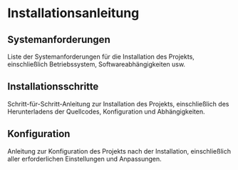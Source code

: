 # Installationsanleitung

## Systemanforderungen

Liste der Systemanforderungen für die Installation des Projekts, einschließlich Betriebssystem, Softwareabhängigkeiten usw.

## Installationsschritte

Schritt-für-Schritt-Anleitung zur Installation des Projekts, einschließlich des Herunterladens der Quellcodes, Konfiguration und Abhängigkeiten.

## Konfiguration

Anleitung zur Konfiguration des Projekts nach der Installation, einschließlich aller erforderlichen Einstellungen und Anpassungen.
